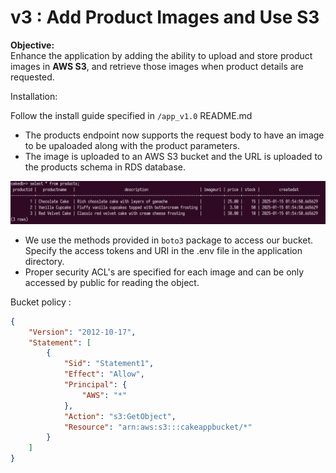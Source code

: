 # v3 : Add Product Images and Use S3

**Objective:**  
Enhance the application by adding the ability to upload and store product images in **AWS S3**, and retrieve those images when product details are requested.

Installation:

Follow the install guide specified in `/app_v1.0` README.md

- The products endpoint now supports the request body to have an image to be upaloaded along with the product parameters.
- The image is uploaded to an AWS S3 bucket and the URL is uploaded to the products schema in RDS database.

![1](../assets/6.png)

- We use the methods provided in `boto3` package to access our bucket. Specify the access tokens and URI in the .env file in the application directory.
- Proper security ACL's are specified for each image and can be only accessed by public for reading the object.

Bucket policy :
```json
{
    "Version": "2012-10-17",
    "Statement": [
        {
            "Sid": "Statement1",
            "Effect": "Allow",
            "Principal": {
                "AWS": "*"
            },
            "Action": "s3:GetObject",
            "Resource": "arn:aws:s3:::cakeappbucket/*"
        }
    ]
}
```